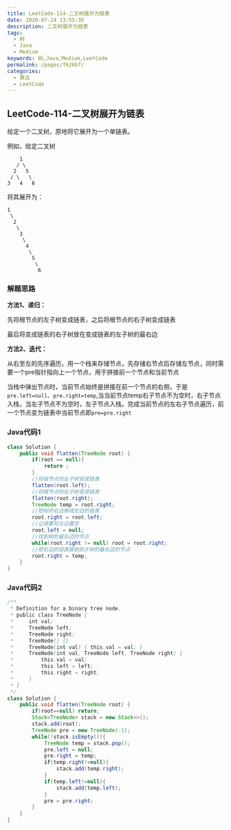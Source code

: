 ```yaml
---
title: LeetCode-114-二叉树展开为链表
date: 2020-07-14 13:55:35
description: 二叉树展开为链表
tags: 
  - 树
  - Java
  - Medium
keywords: 树,Java,Medium,LeetCode
permalink: /pages/f626bf/
categories: 
  - 算法
  - LeetCode
---
```


## LeetCode-114-二叉树展开为链表

给定一个二叉树，原地将它展开为一个单链表。

<!--more-->

例如，给定二叉树

```
    1
   / \
  2   5
 / \   \
3   4   6
```

将其展开为：

```
1
 \
  2
   \
    3
     \
      4
       \
        5
         \
          6
```

### 解题思路

**方法1、递归：**

先将根节点的左子树变成链表，之后将根节点的右子树变成链表

最后将变成链表的右子树放在变成链表的左子树的最右边

**方法2、迭代：**

从右至左的先序遍历，用一个栈来存储节点，先存储右节点后存储左节点，同时需要一个pre指针指向上一个节点，用于拼接前一个节点和当前节点

当栈中弹出节点时，当前节点始终是拼接在前一个节点的右侧，于是`pre.left=null`、`pre.right=temp`,当当前节点temp右子节点不为空时，右子节点入栈，当左子节点不为空时，左子节点入栈。完成当前节点的左右子节点遍历，前一个节点变为链表中当前节点即`pre=pre.right`

### Java代码1

```java
class Solution {
    public void flatten(TreeNode root) {
        if(root == null){
            return ;
        }
        //将根节点的左子树变成链表
        flatten(root.left);
        //将根节点的右子树变成链表
        flatten(root.right);
        TreeNode temp = root.right;
        //把树的右边换成左边的链表
        root.right = root.left;
        //记得要将左边置空
        root.left = null;
        //找到树的最右边的节点
        while(root.right != null) root = root.right;
        //把右边的链表接到刚才树的最右边的节点
        root.right = temp;
    }
}
```

### Java代码2

```java
/**
 * Definition for a binary tree node.
 * public class TreeNode {
 *     int val;
 *     TreeNode left;
 *     TreeNode right;
 *     TreeNode() {}
 *     TreeNode(int val) { this.val = val; }
 *     TreeNode(int val, TreeNode left, TreeNode right) {
 *         this.val = val;
 *         this.left = left;
 *         this.right = right;
 *     }
 * }
 */
class Solution {
    public void flatten(TreeNode root) {
        if(root==null) return;
        Stack<TreeNode> stack = new Stack<>();
        stack.add(root);
        TreeNode pre = new TreeNode(-1);
        while(!stack.isEmpty()){
            TreeNode temp = stack.pop();
            pre.left = null;
            pre.right = temp;
            if(temp.right!=null){
                stack.add(temp.right);
            }
            if(temp.left!=null){
                stack.add(temp.left);
            }
            pre = pre.right;
        }
    }
}
```





